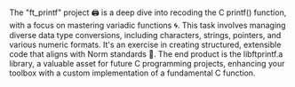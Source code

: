 The "ft_printf" project 🖨️ is a deep dive into recoding the C printf() function, with a focus on mastering variadic functions 🌀. This task involves managing diverse data type conversions, including characters, strings, pointers, and various numeric formats. It's an exercise in creating structured, extensible code that aligns with Norm standards 📏. The end product is the libftprintf.a library, a valuable asset for future C programming projects, enhancing your toolbox with a custom implementation of a fundamental C function.
